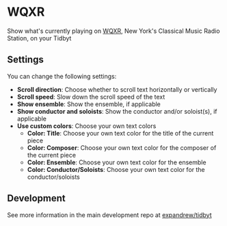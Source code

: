 # WQXR

Show what's currently playing on [WQXR](https://wqxr.org), New York's Classical Music Radio
Station, on your Tidbyt

## Settings

You can change the following settings:

- **Scroll direction**: Choose whether to scroll text horizontally or vertically
- **Scroll speed**: Slow down the scroll speed of the text
- **Show ensemble**: Show the ensemble, if applicable
- **Show conductor and soloists**: Show the conductor and/or soloist(s), if applicable
- **Use custom colors**: Choose your own text colors
  - **Color: Title**: Choose your own text color for the title of the current piece
  - **Color: Composer**: Choose your own text color for the composer of the current piece
  - **Color: Ensemble**: Choose your own text color for the ensemble
  - **Color: Conductor/Soloists**: Choose your own text color for the conductor/soloists

## Development

See more information in the main development repo at [expandrew/tidbyt](https://github.com/expandrew/tidbyt)
